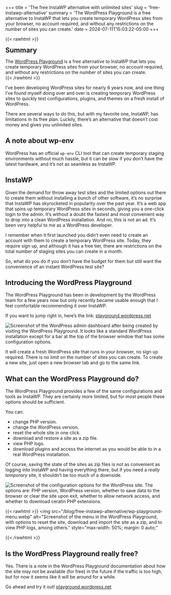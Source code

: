 +++
title = 'The free InstaWP alternative with unlimited sites'
slug = 'free-instawp-alternative'
summary = 'The WordPress Playground is a free alternative to InstaWP that lets you create temporary WordPress sites from your browser, no account required, and without any restrictions on the number of sites you can create.'
date = 2024-07-11T15:03:22-05:00
+++

{{< rawhtml >}}
<div class="rounded-lg px-8 py-8 bg-[#804D79E3] text-gray-50 text-lg">
	<h2 class="text-gray-50" style="margin-top: 0; margin-bottom: 0.6rem;">Summary</h2>
	<p style="margin-bottom: 0;">The <a href="https://playground.wordpress.net" class="text-gray-50">WordPress Playground</a> is a free alternative to InstaWP that lets you create temporary WordPress sites from your browser, no account required, and without any restrictions on the number of sites you can create.</p>
</div>
{{< /rawhtml >}}

I’ve been developing WordPress sites for nearly 6 years now, and one thing I’ve found myself doing over and over is creating temporary WordPress sites to quickly test configurations, plugins, and themes on a fresh install of WordPress.

There are several ways to do this, but with my favorite one, InstaWP, has limitations in its free plan. Luckily, there’s an alternative that doesn’t cost money and gives you unlimited sites.

## A note about wp-env

WordPress has an official `wp-env` CLI tool that can create temporary staging environments without much hassle, but it can be slow if you don’t have the latest hardware, and it’s not as seamless as InstaWP.

## InstaWP

Given the demand for throw away test sites and the limited options out there to create them without installing a bunch of other software, it’s no surprise that InstaWP has skyrocketed in popularity over the past year. It’s a web app that spins up temporary WordPress sites in seconds, giving you a one-click login to the admin. It’s without a doubt the fastest and most convenient way to drop into a clean WordPress installation. And no, this is not an ad. It’s been very helpful to me as a WordPress developer.

I remember when it first launched you didn’t even need to create an account with them to create a temporary WordPress site. Today, they require sign up, and although it has a free tier, there are restrictions on the total number of staging sites you can create in a month.

So, what do you do if you don’t have the budget for them but still want the convenience of an instant WordPress test site?

## Introducing the WordPress Playground

The WordPress Playground has been in development by the WordPress team for a few years now but only recently became usable enough that I feel comfortable recommending it over InstaWP.

If you want to jump right in, here’s the link: [playground.wordpress.net](https://playground.wordpress.net/)

![Screenshot of the WordPress admin dashboard after being created by visiting the WordPress Playground. It looks like a standard WordPress installation except for a bar at the top of the browser window that has some configuration options.](/blog/free-instawp-alternative/wp-playground-home.webp)

It will create a fresh WordPress site that runs in your browser, no sign up required. There is no limit on the number of sites you can create. To create a new site, just open a new browser tab and go to the same link.

## What can the WordPress Playground do?

The WordPress Playground provides a few of the same configurations and tools as InstaWP. They are certainly more limited, but for most people these options should be sufficient.

You can:

- change PHP version.
- change the WordPress version.
- reset the whole site in one click.
- download and restore a site as a zip file.
- view PHP logs.
- download plugins and access the internet as you would be able to in a real WordPress installation.

Of course, saving the state of the sites as zip files is not as convenient as logging into InstaWP and having everything there, but if you need a *really temporary* site, it shouldn’t be too much of a downside.

![Screenshot of the configuration options for the WordPress site. The options are: PHP version, WordPress version, whether to save data to the browser or clear the site upon exit, whether to allow network access, and whether to download ceratin PHP extensions.](/blog/free-instawp-alternative/wp-playground-config.webp)

{{< rawhtml >}}
<img
	src="/blog/free-instawp-alternative/wp-playground-menu.webp"
	alt="Screenshot of the menu in the WordPress Playground, with options to reset the site, download and import the site as a zip, and to view PHP logs, among others."
	style="max-width: 50%; margin: 0 auto;"
>
{{< /rawhtml >}}

## Is the WordPress Playground really free?

Yes. There is a note in the WordPress Playground documentation about how the site may not be available (for free) in the future if the traffic is too high, but for now it seems like it will be around for a while.

Go ahead and try it out! [playground.wordpress.net](https://playground.wordpress.net/)

